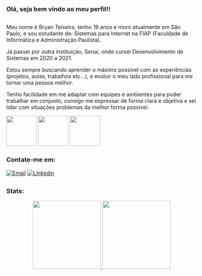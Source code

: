 ### Olá, seja bem vindo ao meu perfil!!

##

Meu nome é Bryan Teixeira, tenho 19 anos e moro atualmente em São Paulo, e sou estudante de: Sistemas para Internet na FIAP (Faculdade de Informática e Administração Paulista).

Já passei por outra instituição, Senai, onde cursei Desenvolvimento de Sistemas em 2020 a 2021.

Estou sempre buscando aprender o máximo possível com as experiências (projetos, aulas, trabalhos etc...), e evoluir o meu lado profissional para me tornar uma pessoa melhor.

Tenho facilidade em me adaptar com equipes e ambientes para poder trabalhar em conjunto, consigo me expressar de forma clara e objetiva e sei lidar com situações problemas da melhor forma possível.

<div>
  <img height="80em" src="https://cdn.jsdelivr.net/gh/devicons/devicon/icons/html5/html5-plain.svg" />
  <img height="80em" src="https://cdn.jsdelivr.net/gh/devicons/devicon/icons/css3/css3-plain.svg" />
  <img height="80em" src="https://cdn.jsdelivr.net/gh/devicons/devicon/icons/javascript/javascript-plain.svg" />      
</div>

### Contate-me em:

[![Email](https://img.shields.io/badge/Email-EA4335?style=for-the-badge&logo=gmail&logoColor=white)](mailto:bryan.teixeir2004@gmail.com)
[![Linkedin](https://img.shields.io/badge/Linkedin-2867b2?style=for-the-badge&logo=linkedin&logoColor=white)](https://www.linkedin.com/in/bryan-teixeira-320766269)

##

### Stats: 
<div align="center">
  <a href="https://github.com/bryandevsx">
  <img height="180em" src="https://github-readme-stats.vercel.app/api?username=bryandevsx&show_icons=true&theme=dark&include_all_commits=true&count_private=true"/>
  <img height="180em" src="https://github-readme-stats.vercel.app/api/top-langs/?username=bryandevsx&layout=compact&langs_count=7&theme=dark"/>
</div>
